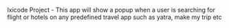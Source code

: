 Ixicode Project - This app will show a popup when a user is searching for flight or hotels on any predefined travel app such as yatra, make my trip etc



